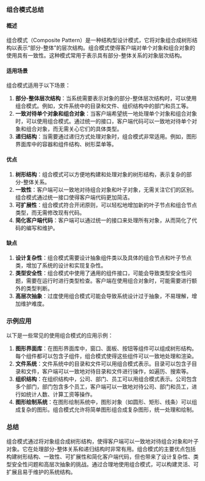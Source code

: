 ### 组合模式总结

#### 概述
组合模式（Composite Pattern）是一种结构型设计模式，它将对象组合成树形结构以表示“部分-整体”的层次结构。组合模式使得客户端对单个对象和组合对象的使用具有一致性。这种模式常用于表示具有部分-整体关系的对象层次结构。

#### 适用场景
组合模式适用于以下场景：

1. **部分-整体层次结构**：当系统需要表示对象的部分-整体层次结构时，可以使用组合模式。例如，文件系统中的目录和文件、组织结构中的部门和员工等。
2. **一致对待单个对象和组合对象**：当客户端希望统一地处理单个对象和组合对象时，可以使用组合模式。通过统一的接口，客户端代码可以一致地对待单个对象和组合对象，而无需关心它们的具体类型。
3. **递归结构**：当需要通过递归方式处理对象时，组合模式非常适用。例如，图形界面库中的容器和组件结构、树形菜单等。

#### 优点
1. **树形结构**：组合模式可以方便地构建和处理对象的树形结构，表示复杂的部分-整体关系。
2. **一致性**：客户端可以一致地对待组合对象和叶子对象，无需关注它们的区别。组合模式通过统一接口使得客户端代码更加简洁。
3. **可扩展性**：组合模式符合开闭原则，可以轻松地增加新的叶子节点和组合节点类型，而无需修改现有代码。
4. **简化客户端代码**：客户端可以通过统一的接口来处理所有对象，从而简化了代码的编写和维护。

#### 缺点
1. **设计复杂性**：组合模式需要设计抽象组件类以及具体的组合节点和叶子节点类，增加了系统的设计和实现复杂性。
2. **类型安全性**：组合模式中使用了通用的组件接口，可能会导致类型安全性问题，需要在运行时进行类型检查。客户端在使用组合对象时，可能需要进行额外的类型判断。
3. **高层次抽象**：过度使用组合模式可能会导致系统设计过于抽象，不易理解，增加维护难度。

### 示例应用
以下是一些常见的使用组合模式的应用示例：

1. **图形界面库**：在图形界面库中，窗口、面板、按钮等组件可以组成树形结构。每个组件都可以包含子组件，组合模式使得这些组件可以一致地处理和渲染。
2. **文件系统**：文件系统中的目录和文件可以用组合模式表示。目录可以包含子目录和文件，客户端可以一致地对待目录和文件进行操作，如遍历、搜索等。
3. **组织结构**：在组织结构中，公司、部门、员工可以用组合模式表示。公司包含多个部门，部门包含多个员工，客户端可以一致地对待公司、部门和员工，进行如统计人数、计算工资等操作。
4. **图形绘制系统**：在图形绘制系统中，图形对象（如圆形、矩形、线条）可以组成复杂的图形。组合模式允许将简单图形组合成复杂图形，统一处理和绘制。

### 总结
组合模式通过将对象组合成树形结构，使得客户端可以一致地对待组合对象和叶子对象。它在处理部分-整体关系和递归结构时非常有用。组合模式的主要优点包括构建树形结构、一致性、可扩展性和简化客户端代码，但也带来了设计复杂性、类型安全性问题和高层次抽象的挑战。通过合理地使用组合模式，可以构建灵活、可扩展且易于维护的系统结构。